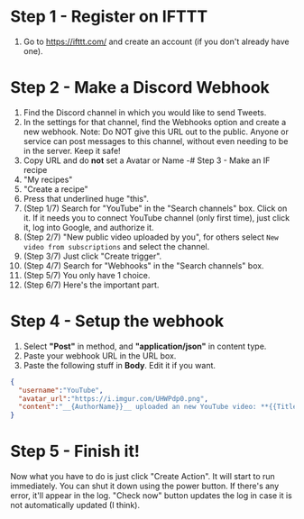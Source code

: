 # Step 1 - Register on IFTTT
1. Go to https://ifttt.com/ and create an account (if you don't already have one).

# Step 2 - Make a Discord Webhook
1. Find the Discord channel in which you would like to send Tweets.
2. In the settings for that channel, find the Webhooks option and create a new webhook. Note: Do NOT give this URL out to the public. Anyone or service can post messages to this channel, without even needing to be in the server. Keep it safe!
3. Copy URL and do **not** set a Avatar or Name
-# Step 3 - Make an IF recipe
1. "My recipes"
2. "Create a recipe"
3. Press that underlined huge "this".
4. (Step 1/7) Search for "YouTube" in the "Search channels" box. Click on it. If it needs you to connect YouTube channel (only first time), just click it, log into Google, and authorize it.
5. (Step 2/7) "New public video uploaded by you", for others select `New video from subscriptions` and select the channel.
6. (Step 3/7) Just click "Create trigger".
8. (Step 4/7) Search for "Webhooks" in the "Search channels" box.
9. (Step 5/7) You only have 1 choice.
10. (Step 6/7) Here's the important part.

# Step 4 - Setup the webhook

1. Select **"Post"** in method, and **"application/json"** in content type.
2. Paste your webhook URL in the URL box.
3. Paste the following stuff in **Body**. Edit it if you want.
```json
{
  "username":"YouTube",
  "avatar_url":"https://i.imgur.com/UHWPdp0.png",
  "content":"__{AuthorName}}__ uploaded an new YouTube video: **{{Title}}**: {{Url}}"
}
```
# Step 5 - Finish it!

Now what you have to do is just click "Create Action". It will start to run immediately. You can shut it down using the power button. If there's any error, it'll appear in the log. "Check now" button updates the log in case it is not automatically updated (I think).